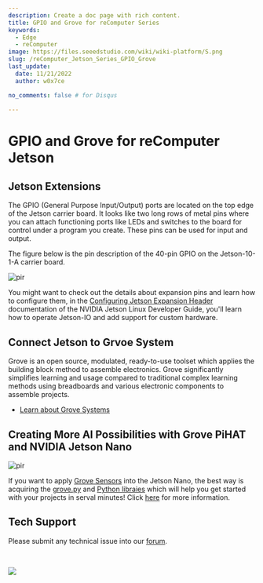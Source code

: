 ```yaml
---
description: Create a doc page with rich content.
title: GPIO and Grove for reComputer Series
keywords:
  - Edge
  - reComputer 
image: https://files.seeedstudio.com/wiki/wiki-platform/S.png
slug: /reComputer_Jetson_Series_GPIO_Grove
last_update:
  date: 11/21/2022
  author: w0x7ce

no_comments: false # for Disqus

---
```


# GPIO and Grove for reComputer Jetson

## Jetson Extensions

The GPIO (General Purpose Input/Output) ports are located on the top edge of the Jetson carrier board. It looks like two long rows of metal pins where you can attach functioning ports like LEDs and switches to the board for control under a program you create. These pins can be used for input and output.

The figure below is the pin description of the 40-pin GPIO on the Jetson-10-1-A carrier board.

<p style={{textAlign: 'center'}}><img src="https://files.seeedstudio.com/wiki/reComputer-Jetson-Nano/59.png" alt="pir" width={500} height="auto" /></p>

You might want to check out the details about expansion pins and learn how to configure them, in the [Configuring Jetson Expansion Header](https://docs.nvidia.com/jetson/l4t/index.html#page/Tegra%20Linux%20Driver%20Package%20Development%20Guide/hw_setup_jetson_io.html#) documentation of the NVIDIA Jetson Linux Developer Guide, you'll learn how to operate Jetson-IO and add support for custom hardware.

## Connect Jetson to Grvoe System

Grove is an open source, modulated, ready-to-use toolset which applies the building block method to assemble electronics. Grove significantly simplifies learning and usage compared to traditional complex learning methods using breadboards and various electronic components to assemble projects.

- [Learn about Grove Systems](https://wiki.seeedstudio.com/cn/Grove/)

## Creating More AI Possibilities with Grove PiHAT and NVIDIA Jetson Nano

<p style={{textAlign: 'center'}}><img src="https://files.seeedstudio.com/wiki/recomputerzhongwen/regpio.jpg" alt="pir" width={500} height="auto" /></p>

If you want to apply [Grove Sensors](https://www.seeedstudio.com/category/Grove-c-1003.html) into the Jetson Nano, the best way is acquiring the [grove.py](https://github.com/Seeed-Studio/grove.py/blob/master/doc/README.md) and [Python libraies](https://github.com/Seeed-Studio/grove.py/blob/master/doc/README.md) which will help you get started with your projects in serval minutes! Click [here](https://www.seeedstudio.com/blog/2019/06/13/create-more-ai-possibilities-with-grove-pihat-for-nvidia-jetson-nano/) for more information.

## Tech Support

Please submit any technical issue into our [forum](https://forum.seeedstudio.com/).
<div>
  <br /><p style={{textAlign: 'center'}}><a href="https://www.seeedstudio.com/act-4.html?utm_source=wiki&utm_medium=wikibanner&utm_campaign=newproducts" target="_blank"><img src="https://files.seeedstudio.com/wiki/Wiki_Banner/new_product.jpg" /></a></p>
</div>
